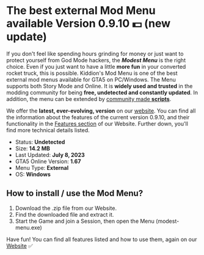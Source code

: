 # The best external Mod Menu available Version 0.9.10 :dollar: (new update)

If you don't feel like spending hours grinding for money or just want to protect yourself from God Mode hackers, 
the ***Modest Menu*** is the right choice.
Even if you just want to have a little **more fun** in your converted rocket truck, this is possible. Kiddion's Mod Menu is one of the best external mod menus available for GTA5 on PC/Windows. The Menu supports both Story Mode and Online. It is **widely used and trusted** in the modding community for being **free, undetected and constantly updated**. In addition, the menu can be extended by [community made **scripts**](https://www.kiddionsmodestmenu.com/modest-scripts).

We offer the  **latest, ever-evolving, version** on our [website](https://www.kiddionsmodestmenu.com). You can find all the information about the features of the current version 0.9.10, and their functionality in the [Features section](https://www.kiddionsmodestmenu.com/features) of our Website. Further down, you'll find more technical details listed.

* Status: **Undetected**
* Size: **14.2 MB** 
* Last Updated: **July 8, 2023**
* GTA5 Online Version: **1.67**
* Menu Type: **External**
* OS: **Windows**


## How to install / use the Mod Menu?

1. Download the .zip file from our Website.
2. Find the downloaded file and extract it.
3. Start the Game and join a Session, then open the Menu (modest-menu.exe)

Have fun! You can find all features listed and how to use them, again on our [Website](https://www.kiddionsmodestmenu.com) :white_check_mark:
